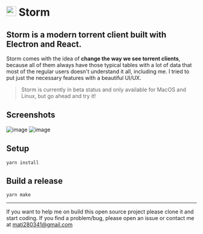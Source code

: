 # <img src="https://user-images.githubusercontent.com/27747658/126054843-003f6155-f7e2-4954-9229-143d6c11f9b8.png" height=26 /> Storm
## Storm is a modern torrent client built with Electron and React.

Storm comes with the idea of <b>change the way we see torrent clients</b>, because all of them always have those typical tables with a lot of data that most of the regular users doesn't understand it all, including me. I tried to put just the necessary features with a beautiful UI/UX.

> Storm is currently in beta status and only available for MacOS and Linux, but go ahead and try it!

## **Screenshots**

![image](https://user-images.githubusercontent.com/27747658/128960457-05091489-730f-42a6-805e-4beb381ea8fa.png)
![image](https://user-images.githubusercontent.com/27747658/128960480-7d548142-1cf7-4fcd-9b87-5f1b9deb9eeb.png)



## **Setup**

```
yarn install
```
## **Build a release**

```
yarn make 
```

---
If you want to help me on build this open source project please clone it and start coding. If you find a problem/bug, please open an issue or contact me at mati280341@gmail.com
